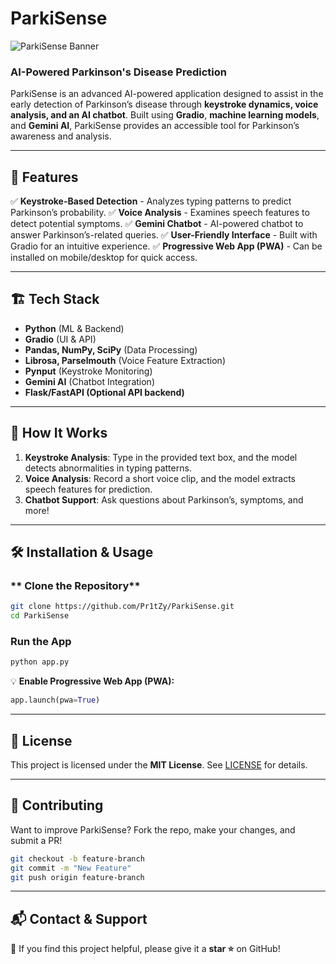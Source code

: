 # ParkiSense
![ParkiSense Banner](https://github.com/Pr1tZy/ParkiSense/blob/main/banner.png)

### AI-Powered Parkinson's Disease Prediction

ParkiSense is an advanced AI-powered application designed to assist in the early detection of Parkinson’s disease through **keystroke dynamics, voice analysis, and an AI chatbot**. Built using **Gradio**, **machine learning models**, and **Gemini AI**, ParkiSense provides an accessible tool for Parkinson’s awareness and analysis.

---

## 🚀 Features

✅ **Keystroke-Based Detection** - Analyzes typing patterns to predict Parkinson’s probability.
✅ **Voice Analysis** - Examines speech features to detect potential symptoms.
✅ **Gemini Chatbot** - AI-powered chatbot to answer Parkinson’s-related queries.
✅ **User-Friendly Interface** - Built with Gradio for an intuitive experience.
✅ **Progressive Web App (PWA)** - Can be installed on mobile/desktop for quick access.

---

## 🏗️ Tech Stack

- **Python** (ML & Backend)
- **Gradio** (UI & API)
- **Pandas, NumPy, SciPy** (Data Processing)
- **Librosa, Parselmouth** (Voice Feature Extraction)
- **Pynput** (Keystroke Monitoring)
- **Gemini AI** (Chatbot Integration)
- **Flask/FastAPI (Optional API backend)**

---

## 🎯 How It Works

1. **Keystroke Analysis**: Type in the provided text box, and the model detects abnormalities in typing patterns.
2. **Voice Analysis**: Record a short voice clip, and the model extracts speech features for prediction.
3. **Chatbot Support**: Ask questions about Parkinson’s, symptoms, and more!

---

## 🛠️ Installation & Usage

### ** Clone the Repository**
```bash
git clone https://github.com/Pr1tZy/ParkiSense.git
cd ParkiSense
```

### **Run the App**
```bash
python app.py
```

💡 **Enable Progressive Web App (PWA):**
```python
app.launch(pwa=True)
```

---

## 📜 License

This project is licensed under the **MIT License**. See [LICENSE](LICENSE) for details.

---

## 🤝 Contributing

Want to improve ParkiSense? Fork the repo, make your changes, and submit a PR!

```bash
git checkout -b feature-branch
git commit -m "New Feature"
git push origin feature-branch
```

---

## 📬 Contact & Support 

🌟 If you find this project helpful, please give it a **star ⭐** on GitHub!

